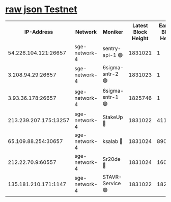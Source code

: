 
[raw json Testnet](https://rpc-check.sget.stavr.tech/sget/rpc-sget-result.json)
=


<table><tr><th>IP-Address</th><th>Network</th><th>Moniker</th><th>Latest Block Height</th><th>Earliest Block Height</th><th>Catching Up</th><th>Tx Index</th><th>Voting Power</th><th>Scan Time</th></tr><tr><td>54.226.104.121:26657</td><td>sge-network-4</td><td>sentry-api-1 🟢</td><td>1831021</td><td>1</td><td>False</td><td>on</td><td>0</td><td>2024-03-03T01:52:17.534063379UTC</td></tr><tr><td>3.208.94.29:26657</td><td>sge-network-4</td><td>6sigma-sntr-2 🟢</td><td>1831023</td><td>1</td><td>False</td><td>on</td><td>0</td><td>2024-03-03T01:52:26.773288128UTC</td></tr><tr><td>3.93.36.178:26657</td><td>sge-network-4</td><td>6sigma-sntr-1 🟢</td><td>1825746</td><td>1</td><td>False</td><td>on</td><td>0</td><td>2024-03-03T01:52:29.755899834UTC</td></tr><tr><td>213.239.207.175:13257</td><td>sge-network-4</td><td>StakeUp 🔴</td><td>1831022</td><td>411001</td><td>False</td><td>off</td><td>100</td><td>2024-03-03T01:52:25.870186719UTC</td></tr><tr><td>65.109.88.254:30657</td><td>sge-network-4</td><td>ksalab 🔴</td><td>1831024</td><td>890001</td><td>False</td><td>off</td><td>2623</td><td>2024-03-03T01:52:32.094366156UTC</td></tr><tr><td>212.22.70.9:60557</td><td>sge-network-4</td><td>Sr20de 🔴</td><td>1831024</td><td>1608978</td><td>False</td><td>on</td><td>104</td><td>2024-03-03T01:52:34.519791504UTC</td></tr><tr><td>135.181.210.171:1147</td><td>sge-network-4</td><td>STAVR-Service 🟢</td><td>1831022</td><td>1828001</td><td>False</td><td>on</td><td>0</td><td>2024-03-03T01:52:26.195674286UTC</td></tr></table>
